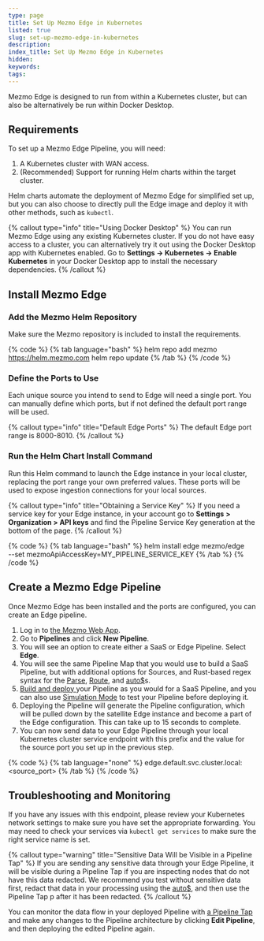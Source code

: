 ```yaml
---
type: page
title: Set Up Mezmo Edge in Kubernetes
listed: true
slug: set-up-mezmo-edge-in-kubernetes
description: 
index_title: Set Up Mezmo Edge in Kubernetes
hidden: 
keywords: 
tags: 
---
```


Mezmo Edge is designed to run from within a Kubernetes cluster, but can also be alternatively be run within Docker Desktop. 

## Requirements

To set up a Mezmo Edge Pipeline, you will need:

1. A Kubernetes cluster with WAN access.
2. (Recommended) Support for running Helm charts within the target cluster.

Helm charts automate the deployment of Mezmo Edge for simplified set up, but you can also choose to directly pull the Edge image and deploy it with other methods, such as `kubectl`.

{% callout type="info" title="Using Docker Desktop" %}
You can run Mezmo Edge using any existing Kubernetes cluster. If you do not have easy access to a cluster, you can alternatively try it out using the Docker Desktop app with Kubernetes enabled. Go to **Settings -&gt; Kubernetes  -&gt; Enable Kubernetes** in your Docker Desktop app to install the necessary dependencies.
{% /callout %}

## Install Mezmo Edge

### Add the Mezmo Helm Repository

Make sure the Mezmo repository is included to install the requirements.

{% code %}
{% tab language="bash" %}
helm repo add mezmo https://helm.mezmo.com
helm repo update
{% /tab %}
{% /code %}

### Define the Ports to Use

Each unique source you intend to send to Edge will need a single port. You can manually define which ports, but if not defined the default port range will be used.

{% callout type="info" title="Default Edge Ports" %}
The default Edge port range is 8000-8010.
{% /callout %}

### Run the Helm Chart Install Command

Run this Helm command to launch the Edge instance in your local cluster, replacing the port range your own preferred values. These ports will be used to expose ingestion connections for your local sources.

{% callout type="info" title="Obtaining a Service Key" %}
If you need a service key for your Edge instance, in your account go to **Settings** **&gt; Organization &gt; API keys** and find the Pipeline Service Key generation at the bottom of the page.
{% /callout %}

{% code %}
{% tab language="bash" %}
helm install edge mezmo/edge \
--set mezmoApiAccessKey=MY_PIPELINE_SERVICE_KEY
{% /tab %}
{% /code %}

## Create a Mezmo Edge Pipeline

Once Mezmo Edge has been installed and the ports are configured, you can create an Edge pipeline.

1. Log in to [the Mezmo Web App](https://app.mezmo.com/).
2. Go to **Pipelines** and click **New Pipeline**.
3. You will see an option to create either a SaaS or Edge Pipeline. Select **Edge**.
4. You will see the same Pipeline Map that you would use to build a SaaS Pipeline, but with additional options for Sources, and Rust-based regex syntax for the [Parse](/telemetry-pipelines/parse-processor), [Route](/telemetry-pipelines/route-processor), and [auto$](/telemetry-pipelines/filter-processor)s.
5. [Build and deploy ](/telemetry-pipelines/build-deploy-mezmo-pipeline)your Pipeline as you would for a SaaS Pipeline, and you can also use [Simulation Mode](/telemetry-pipelines/simulate-pipeline-data-flows) to test your Pipeline before deploying it.
6. Deploying the Pipeline will generate the Pipeline configuration, which will be pulled down by the satellite Edge instance and become a part of the Edge configuration. This can take up to 15 seconds to complete.
7. You can now send data to your Edge Pipeline through your local Kubernetes cluster service endpoint with this prefix and the value for the source port you set up in the previous step.

{% code %}
{% tab language="none" %}
edge.default.svc.cluster.local:<source_port>
{% /tab %}
{% /code %}

## Troubleshooting and Monitoring

If you have any issues with this endpoint, please review your Kubernetes network settings to make sure you have set the appropriate forwarding. You may need to check your services via `kubectl get services` to make sure the right service name is set.

{% callout type="warning" title="Sensitive Data Will be Visible in a Pipeline Tap" %}
If you are sending any sensitive data through your Edge Pipeline, it will be visible during a Pipeline Tap if you are inspecting nodes that do not have this data redacted. We recommend you test without sensitive data first, redact that data in your processing using the [auto$](/telemetry-pipelines/encrypt-fields-processor), and then use the Pipeline Tap p after it has been redacted.
{% /callout %}

You can monitor the data flow in your deployed Pipeline with [a Pipeline Tap](/mezmo-edge/tap-and-view-mezmo-edge-pipeline-data-on-premises) and  make any changes to the Pipeline architecture by clicking **Edit Pipeline**, and then deploying the edited Pipeline again.